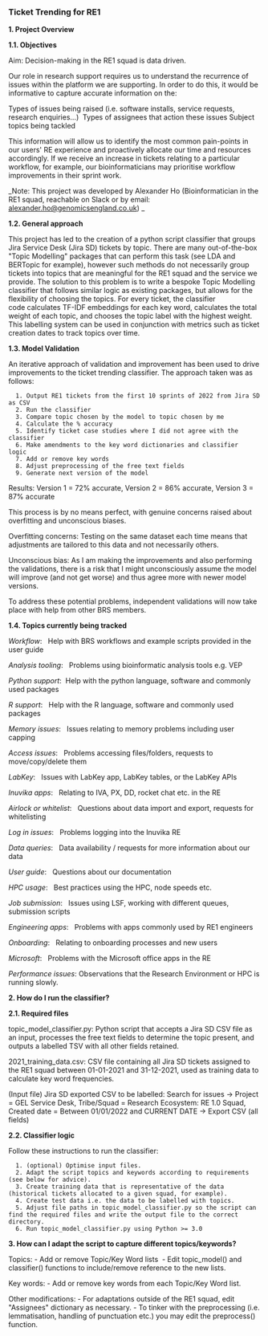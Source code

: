 ### Ticket Trending for RE1 ###

**1. Project Overview**

**1.1. Objectives**

Aim: Decision-making in the RE1 squad is data driven.

Our role in research support requires us to understand the recurrence of issues within the platform we are supporting. In order to do this, it would be informative to capture accurate information on the:

Types of issues being raised (i.e. software installs, service requests, research enquiries...) 
Types of assignees that action these issues
Subject topics being tackled 

This information will allow us to identify the most common pain-points in our users' RE experience and proactively allocate our time and resources accordingly. If we receive an increase in tickets relating to a particular workflow, for example, our bioinformaticians may prioritise workflow improvements in their sprint work. 

_Note: This project was developed by Alexander Ho (Bioinformatician in the RE1 squad, reachable on Slack or by email: alexander.ho@genomicsengland.co.uk) _

**1.2. General approach**

This project has led to the creation of a python script classifier that groups Jira Service Desk (Jira SD) tickets by topic. There are many out-of-the-box "Topic Modelling" packages that can perform this task (see LDA and BERTopic for example), however such methods do not necessarily group tickets into topics that are meaningful for the RE1 squad and the service we provide. The solution to this problem is to write a bespoke Topic Modelling classifier that follows similar logic as existing packages, but allows for the flexibility of choosing the topics. For every ticket, the classifier code calculates TF-IDF embeddings for each key word, calculates the total weight of each topic, and chooses the topic label with the highest weight. This labelling system can be used in conjunction with metrics such as ticket creation dates to track topics over time.

**1.3. Model Validation**

An iterative approach of validation and improvement has been used to drive improvements to the ticket trending classifier. The approach taken was as follows:

      1. Output RE1 tickets from the first 10 sprints of 2022 from Jira SD as CSV
      2. Run the classifier
      3. Compare topic chosen by the model to topic chosen by me
      4. Calculate the % accuracy
      5. Identify ticket case studies where I did not agree with the classifier
      6. Make amendments to the key word dictionaries and classifier logic 
      7. Add or remove key words
      8. Adjust preprocessing of the free text fields 
      9. Generate next version of the model

Results: Version 1 = 72% accurate, Version 2 = 86% accurate, Version 3 = 87% accurate

This process is by no means perfect, with genuine concerns raised about overfitting and unconscious biases.

Overfitting concerns: Testing on the same dataset each time means that adjustments are tailored to this data and not necessarily others.

Unconscious bias: As I am making the improvements and also performing the validations, there is a risk that I might unconsciously assume the model          will improve (and not get worse) and thus agree more with newer model versions.

To address these potential problems, independent validations will now take place with help from other BRS members.

**1.4. Topics currently being tracked**

_Workflow_:   Help with BRS workflows and example scripts provided in the user guide

_Analysis tooling_:   Problems using bioinformatic analysis tools e.g. VEP

_Python support_:  Help with the python language, software and commonly used packages

_R support_:   Help with the R language, software and commonly used packages

_Memory issues_:   Issues relating to memory problems including user capping

_Access issues_:   Problems accessing files/folders, requests to move/copy/delete them

_LabKey_:   Issues with LabKey app, LabKey tables, or the LabKey APIs

_Inuvika apps_:   Relating to IVA, PX, DD, rocket chat etc. in the RE

_Airlock or whitelist_:   Questions about data import and export, requests for whitelisting

_Log in issues_:   Problems logging into the Inuvika RE

_Data queries_:   Data availability / requests for more information about our data

_User guide_:   Questions about our documentation

_HPC usage_:   Best practices using the HPC, node speeds etc.

_Job submission_:   Issues using LSF, working with different queues, submission scripts

_Engineering apps_:   Problems with apps commonly used by RE1 engineers

_Onboarding_:   Relating to onboarding processes and new users

_Microsoft_:   Problems with the Microsoft office apps in the RE

_Performance issues_: Observations that the Research Environment or HPC is running slowly.

**2. How do I run the classifier?**

**2.1. Required files**

topic_model_classifier.py:
Python script that accepts a Jira SD CSV file as an input, processes the free text fields to determine the topic present, and outputs a labelled TSV with all other fields retained. 

2021_training_data.csv:
CSV file containing all Jira SD tickets assigned to the RE1 squad between 01-01-2021 and 31-12-2021, used as training data to calculate key word frequencies.

(Input file) Jira SD exported CSV to be labelled:
Search for issues → Project = GEL Service Desk, Tribe/Squad = Research Ecosystem: RE 1.0 Squad, Created date = Between 01/01/2022 and CURRENT DATE → Export CSV (all fields)

**2.2. Classifier logic**

Follow these instructions to run the classifier:

      1. (optional) Optimise input files.
      2. Adapt the script topics and keywords according to requirements (see below for advice).
      3. Create training data that is representative of the data (historical tickets allocated to a given squad, for example).
      4. Create test data i.e. the data to be labelled with topics.
      5. Adjust file paths in topic_model_classifier.py so the script can find the required files and write the output file to the correct directory.
      6. Run topic_model_classifier.py using Python >= 3.0

**3. How can I adapt the script to capture different topics/keywords?**

Topics:
      - Add or remove Topic/Key Word lists 
      - Edit topic_model() and classifier() functions to include/remove reference to the new lists.
      
Key words:
      - Add or remove key words from each Topic/Key Word list.
      
Other modifications:
      - For adaptations outside of the RE1 squad, edit "Assignees" dictionary as necessary.
      - To tinker with the preprocessing (i.e. lemmatisation, handling of punctuation etc.) you may edit the preprocess() function.
